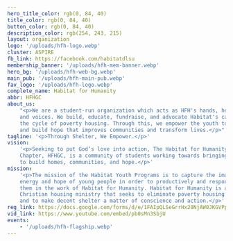 ```yaml
---
hero_title_color: rgb(0, 84, 40)
title_color: rgb(0, 84, 40)
button_color: rgb(0, 84, 40)
description_color: rgb(254, 243, 215)
layout: organization
logo: '/uploads/hfh-logo.webp'
cluster: ASPIRE
fb_link: https://facebook.com/habitatdlsu
membership_banner: '/uploads/hfh-mem-banner.webp'
hero_bg: '/uploads/hfh-web-bg.webp'
main_pub: '/uploads/hfh-main-pub.webp'
fav_logo: '/uploads/hfh-logo.webp'
complete_name: Habitat for Humanity
abbr: HFHGC
about_us:
    "<p>We are a student-run organization which acts as HFH's hands, heart,
    and voices. We build, educate, fundraise, and advocate Habitat's cause to eliminate
    the cycle of poverty housing. Through this, we empower the youth to build homes
    and build hope that improves communities and transform lives.</p>"
tagline: '<p>Through Shelter, We Empower.</p>'
vision:
    '<p>Seeking to put God’s love into action, The Habitat for Humanity - Green
    Chapter, HFHGC, is a community of students working towards bringing people together
    to build homes, communities, and hope.</p>'
mission:
    '<p>The mission of the Habitat Youth Programs is to capture the imagination,
    energy and hope of young people in order to productively and responsibly involve
    them in the work of Habitat for Humanity. Habitat for Humanity is a nonprofit, ecumenical
    Christian housing ministry that seeks to eliminate poverty housing from the world
    and to make decent shelter a matter of conscience and action.</p>'
reg_link: https://docs.google.com/forms/d/e/1FAIpQLSeGrrHx20NjAW0JKGVPpOLavYwWNYbO5jxx88FdYUQrmzI9rw/viewform
vid_link: https://www.youtube.com/embed/pb0sMn3SbjU
events:
    - '/uploads/hfh-flagship.webp'
---
```

